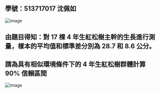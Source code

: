 ## 學號：513717017 沈佩如

![image](https://github.com/user-attachments/assets/73efed52-79b6-4940-9275-bd768cbc197d)

## 由題目得知：對 17 棵 4 年生紅松樹主幹的生長進行測量，樣本的平均值和標準差分別為 28.7 和 8.6 公分。

## 請為具有相似環境條件下的 4 年生紅松樹群體計算 90% 信賴區間

![image](https://github.com/user-attachments/assets/e332c2f1-725a-44f9-98d8-ec127d9b7c05)
